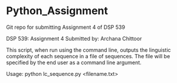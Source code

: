 # Python_Assignment
Git repo for submitting Assignment 4 of DSP 539

DSP 539: Assignment 4
Submitted by: Archana Chittoor

This script, when run using the command line, outputs the linguistic complexity of each
sequence in a file of sequences. The file will be specified by the end user as a command line
argument.

Usage: python lc_sequence.py <filename.txt>
